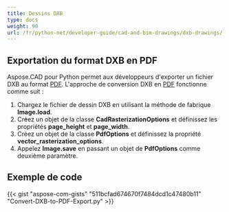 ```yaml
---
title: Dessins DXB
type: docs
weight: 90
url: /fr/python-net/developer-guide/cad-and-bim-drawings/dxb-drawings/
---
```


## **Exportation du format DXB en PDF**

Aspose.CAD pour Python permet aux développeurs d'exporter un fichier DXB au format [PDF](https://docs.fileformat.com/pdf/). L'approche de conversion DXB en [PDF](https://docs.fileformat.com/pdf/) fonctionne comme suit :

1. Chargez le fichier de dessin DXB en utilisant la méthode de fabrique **Image.load**.
1. Créez un objet de la classe **CadRasterizationOptions** et définissez les propriétés **page_height** et **page_width**.
1. Créez un objet de la classe **PdfOptions** et définissez la propriété **vector_rasterization_options**.
1. Appelez **Image.save** en passant un objet de **PdfOptions** comme deuxième paramètre.

## Exemple de code

{{< gist "aspose-com-gists" "511bcfad674670f7484dcd1c47480b11" "Convert-DXB-to-PDF-Export.py" >}}
